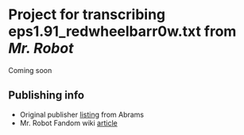 # Project for transcribing eps1.91_redwheelbarr0w.txt from _Mr. Robot_ 

Coming soon

## Publishing info
* Original publisher [listing](https://www.abramsbooks.com/product/mr-robot-red-wheelbarrow_9781419724428/) from Abrams
* Mr. Robot Fandom wiki [article](https://mrrobot.fandom.com/wiki/Eps1.91_redwheelbarr0w.txt)

